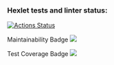 ### Hexlet tests and linter status:
[![Actions Status](https://github.com/pmarynich/python-project-lvl1/workflows/hexlet-check/badge.svg)](https://github.com/pmarynich/python-project-lvl1/actions)

Maintainability Badge
<a href="https://codeclimate.com/github/codeclimate/codeclimate/maintainability"><img src="https://api.codeclimate.com/v1/badges/a99a88d28ad37a79dbf6/maintainability" /></a>

Test Coverage Badge
<a href="https://codeclimate.com/github/codeclimate/codeclimate/test_coverage"><img src="https://api.codeclimate.com/v1/badges/a99a88d28ad37a79dbf6/test_coverage" /></a>